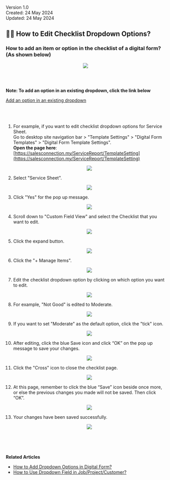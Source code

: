 Version 1.0<br>
Created: 24 May 2024<br>
Updated: 24 May 2024<br>
## ✍🏻 How to Edit Checklist Dropdown Options?

### How to add an item or option in the checklist of a digital form? (As shown below)

   
   <p align="center">
    <img src="img/How_to_edit_checklist_dropdown_options_explain.png">
   </p><br><br>


**Note: To add an option in an existing dropdown, click the link below**<br>

[Add an option in an existing dropdown](#section1)<br>
<br><br><br>

1. For example, if you want to edit checklist dropdown options for Service Sheet. 
   <br>
   Go to desktop site navigation bar > "Template Settings" > "Digital Form Templates" > "Digital Form Template Settings".<br>
   **Open the page here**: [https://salesconnection.my/ServiceReport/TemplateSetting](https://salesconnection.my/ServiceReport/TemplateSetting)<br>

   <p align="center">
    <img src="img/How_to_edit_checklist_dropdown_options_step_1.png">
   </p>

2. Select "Service Sheet".

   <p align="center">
    <img src="img/How_to_edit_checklist_dropdown_options_step_2.png">
   </p>
   
3. Click "Yes" for the pop up message.<br>

   <p align="center">
    <img src="img/How_to_edit_checklist_dropdown_options_step_3.png">
   </p>

4. Scroll down to "Custom Field View" and select the Checklist that you want to edit.<br>

   <p align="center">
    <img src="img/How_to_edit_checklist_dropdown_options_step_4.png">
   </p>

5. Click the expand button.<br>

   <p align="center">
    <img src="img/How_to_edit_checklist_dropdown_options_step_5.png">
   </p>

<a id="section1"></a>

6. Click the "+ Manage Items".<br>

   <p align="center">
    <img src="img/How_to_edit_checklist_dropdown_options_step_6.png">
   </p>

7. Edit the checklist dropdown option by clicking on which option you want to edit.<br>

   <p align="center">
    <img src="img/How_to_edit_checklist_dropdown_options_step_7.png">
   </p>

8. For example, "Not Good" is edited to Moderate.<br>

   <p align="center">
    <img src="img/How_to_edit_checklist_dropdown_options_step_8.png">
   </p>

9. If you want to set "Moderate" as the default option, click the "tick" icon.<br>
   
   <p align="center">
    <img src="img/How_to_edit_checklist_dropdown_options_step_9.png">
   </p>

10. After editing, click the blue Save icon and click “OK” on the pop up message to save your changes.   <br>

    <p align="center">
      <img src="img/How_to_edit_checklist_dropdown_options_step_10.png">
    </p>

11. Click the "Cross" icon to close the checklist page.<br>

    <p align="center">
      <img src="img/How_to_edit_checklist_dropdown_options_step_11.png">
    </p>

12. At this page, remember to click the blue “Save” icon beside once more, or else the previous changes you made will not be saved. Then click “OK”.<br>

    <p align="center">
      <img src="img/How_to_edit_checklist_dropdown_options_step_12.png">
    </p>

13. Your changes have been saved successfully.

    <p align="center">
      <img src="img/How_to_edit_checklist_dropdown_options_step_13.png">
    </p>
<br><br><br>

**Related Articles**
- [How to Add Dropdown Options in Digital Form?](Add_Dropdown_Options_in_Digital_Form.md)
- [How to Use Dropdown Field in Job/Project/Customer?](How_to_Use_Dropdown_Field_in_Job_Project_Customer.md)

<!-- [Link Text](https://salesconnection.github.io/Sales-Connection-Support/Edit_Checklist_Dropdown_Options.html) -->
